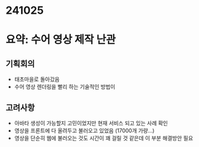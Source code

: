 # 241025

# 요약: 수어 영상 제작 난관

## 기획회의

- 태초마을로 돌아갔음
- 수어 영상 렌더링을 빨리 하는 기술적인 방법이

## 고려사항

- 아바타 생성이 가능할지 고민이었지만 현재 서비스 되고 있는 사례 확인
- 영상을 프론트에 다 올려두고 불러오고 있었음 (17000개 가량...)
- 영상을 단순히 웹에 불러오는 것도 시간이 꽤 걸릴 것 같은데 이 부분 해결방안 필요
